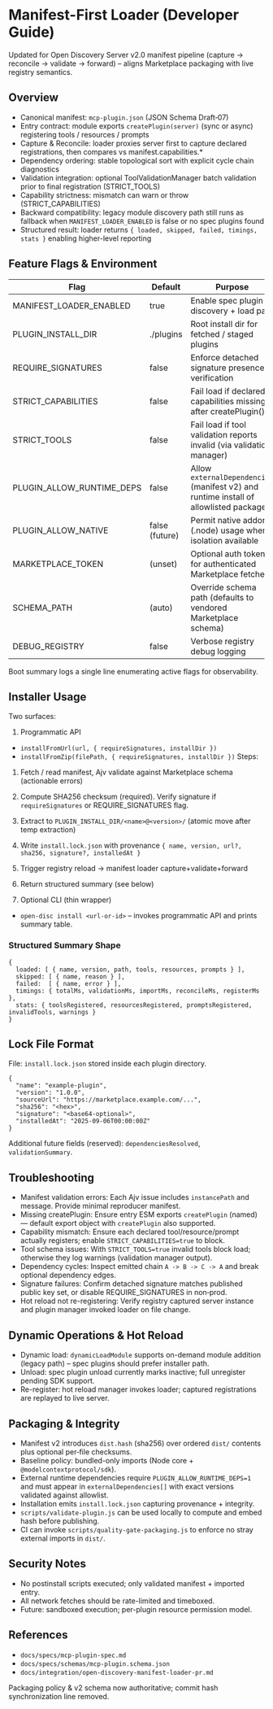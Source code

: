 # Manifest-First Loader (Developer Guide)

Updated for Open Discovery Server v2.0 manifest pipeline (capture → reconcile → validate → forward) – aligns Marketplace packaging with live registry semantics.

## Overview

- Canonical manifest: `mcp-plugin.json` (JSON Schema Draft‑07)
- Entry contract: module exports `createPlugin(server)` (sync or async) registering tools / resources / prompts
- Capture & Reconcile: loader proxies server first to capture declared registrations, then compares vs manifest.capabilities.*
- Dependency ordering: stable topological sort with explicit cycle chain diagnostics
- Validation integration: optional ToolValidationManager batch validation prior to final registration (STRICT_TOOLS)
- Capability strictness: mismatch can warn or throw (STRICT_CAPABILITIES)
- Backward compatibility: legacy module discovery path still runs as fallback when `MANIFEST_LOADER_ENABLED` is false or no spec plugins found
- Structured result: loader returns `{ loaded, skipped, failed, timings, stats }` enabling higher-level reporting

## Feature Flags & Environment

| Flag | Default | Purpose |
|------|---------|---------|
| MANIFEST_LOADER_ENABLED | true | Enable spec plugin discovery + load path |
| PLUGIN_INSTALL_DIR | ./plugins | Root install dir for fetched / staged plugins |
| REQUIRE_SIGNATURES | false | Enforce detached signature presence + verification |
| STRICT_CAPABILITIES | false | Fail load if declared capabilities missing after createPlugin() |
| STRICT_TOOLS | false | Fail load if tool validation reports invalid (via validation manager) |
| PLUGIN_ALLOW_RUNTIME_DEPS | false | Allow `externalDependencies` (manifest v2) and runtime install of allowlisted packages |
| PLUGIN_ALLOW_NATIVE | false (future) | Permit native addon (.node) usage when isolation available |
| MARKETPLACE_TOKEN | (unset) | Optional auth token for authenticated Marketplace fetches |
| SCHEMA_PATH | (auto) | Override schema path (defaults to vendored Marketplace schema) |
| DEBUG_REGISTRY | false | Verbose registry debug logging |

Boot summary logs a single line enumerating active flags for observability.

## Installer Usage

Two surfaces:

1. Programmatic API
  - `installFromUrl(url, { requireSignatures, installDir })`
  - `installFromZip(filePath, { requireSignatures, installDir })`
  Steps:
  1. Fetch / read manifest, Ajv validate against Marketplace schema (actionable errors)
  2. Compute SHA256 checksum (required). Verify signature if `requireSignatures` or REQUIRE_SIGNATURES flag.
  3. Extract to `PLUGIN_INSTALL_DIR/<name>@<version>/` (atomic move after temp extraction)
  4. Write `install.lock.json` with provenance `{ name, version, url?, sha256, signature?, installedAt }`
  5. Trigger registry reload → manifest loader capture+validate+forward
  6. Return structured summary (see below)

2. Optional CLI (thin wrapper)
  - `open-disc install <url-or-id>` – invokes programmatic API and prints summary table.

### Structured Summary Shape
```
{
  loaded: [ { name, version, path, tools, resources, prompts } ],
  skipped: [ { name, reason } ],
  failed:  [ { name, error } ],
  timings: { totalMs, validationMs, importMs, reconcileMs, registerMs },
  stats: { toolsRegistered, resourcesRegistered, promptsRegistered, invalidTools, warnings }
}
```

## Lock File Format

File: `install.lock.json` stored inside each plugin directory.

```
{
  "name": "example-plugin",
  "version": "1.0.0",
  "sourceUrl": "https://marketplace.example.com/...",
  "sha256": "<hex>",
  "signature": "<base64-optional>",
  "installedAt": "2025-09-06T00:00:00Z"
}
```

Additional future fields (reserved): `dependenciesResolved`, `validationSummary`.

## Troubleshooting

- Manifest validation errors: Each Ajv issue includes `instancePath` and message. Provide minimal reproducer manifest.
- Missing createPlugin: Ensure entry ESM exports `createPlugin` (named) — default export object with `createPlugin` also supported.
- Capability mismatch: Ensure each declared tool/resource/prompt actually registers; enable `STRICT_CAPABILITIES=true` to block.
- Tool schema issues: With `STRICT_TOOLS=true` invalid tools block load; otherwise they log warnings (validation manager output).
- Dependency cycles: Inspect emitted chain `A -> B -> C -> A` and break optional dependency edges.
- Signature failures: Confirm detached signature matches published public key set, or disable REQUIRE_SIGNATURES in non‑prod.
- Hot reload not re-registering: Verify registry captured server instance and plugin manager invoked loader on file change.

## Dynamic Operations & Hot Reload

- Dynamic load: `dynamicLoadModule` supports on-demand module addition (legacy path) – spec plugins should prefer installer path.
- Unload: spec plugin unload currently marks inactive; full unregister pending SDK support.
- Re-register: hot reload manager invokes loader; captured registrations are replayed to live server.

## Packaging & Integrity

- Manifest v2 introduces `dist.hash` (sha256) over ordered `dist/` contents plus optional per‑file checksums.
- Baseline policy: bundled-only imports (Node core + `@modelcontextprotocol/sdk`).
- External runtime dependencies require `PLUGIN_ALLOW_RUNTIME_DEPS=1` and must appear in `externalDependencies[]` with exact versions validated against allowlist.
- Installation emits `install.lock.json` capturing provenance + integrity.
- `scripts/validate-plugin.js` can be used locally to compute and embed hash before publishing.
- CI can invoke `scripts/quality-gate-packaging.js` to enforce no stray external imports in `dist/`.

## Security Notes

- No postinstall scripts executed; only validated manifest + imported entry.
- All network fetches should be rate-limited and timeboxed.
- Future: sandboxed execution; per-plugin resource permission model.

## References

- `docs/specs/mcp-plugin-spec.md`
- `docs/specs/schemas/mcp-plugin.schema.json`
- `docs/integration/open-discovery-manifest-loader-pr.md`

Packaging policy & v2 schema now authoritative; commit hash synchronization line removed.
